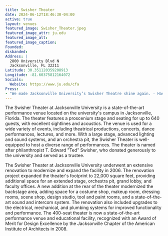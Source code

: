 ```yaml
---
title: Swisher Theater
date: 2024-06-12T18:46:30-04:00
active: true
layout: venues
featured_image: Swisher_Theater.jpeg
featured_image_attr: ju.edu
featured_image_alt:
featured_image_caption: 
Founded: 
disbanded:
Address: |
  2800 University Blvd N
  Jacksonville, FL 32211
Latitude: 30.351120359208913
Longitude: -81.60375812164072
Socials: 
  Website: https://www.ju.edu/cfa
Press:
- "We made Jacksonville University’s Swisher Theatre shine again. - Haskell": https://web.archive.org/web/20230430200827/https://www.haskell.com/projects/swisher-theatre-renovations/
---
```

The Swisher Theater at Jacksonville University is a state-of-the-art performance venue located on the university's campus in Jacksonville, Florida. The theater features a proscenium stage and seating for up to 640 guests, with excellent sightlines and acoustics. The venue is used for a wide variety of events, including theatrical productions, concerts, dance performances, lectures, and more. With a large stage, advanced lighting and sound systems, and an orchestra pit, the Swisher Theater is well-equipped to host a diverse range of performances. The theater is named after philanthropist T. Edward "Ted" Swisher, who donated generously to the university and served as a trustee. 

The Swisher Theater at Jacksonville University underwent an extensive renovation to modernize and expand the facility in 2006. The renovation project expanded the theater's footprint to 22,000 square feet, providing additional space for an extended stage, orchestra pit, grand lobby, and faculty offices. A new addition at the rear of the theater modernized the backstage area, adding space for a costume shop, makeup room, dressing rooms, scene shop, design studio, tool and paint rooms, and a state-of-the-art sound and intercom system. The renovation also included upgrades to the electrical, mechanical, and plumbing systems for improved functionality and performance. The 400-seat theater is now a state-of-the-art performance venue and educational facility, recognized with an Award of Merit for Design Excellence by the Jacksonville Chapter of the American Institute of Architects in 2008.